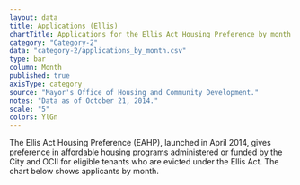 ```yaml
---
layout: data
title: Applications (Ellis)
chartTitle: Applications for the Ellis Act Housing Preference by month
category: "Category-2"
data: "category-2/applications_by_month.csv"
type: bar
column: Month
published: true
axisType: category
source: "Mayor's Office of Housing and Community Development."
notes: "Data as of October 21, 2014."
scale: "5"
colors: YlGn
---
```


The Ellis Act Housing Preference (EAHP), launched in April 2014, gives preference in affordable housing programs administered or funded by the City and OCII for eligible tenants who are evicted under the Ellis Act. The chart below shows applicants by month.